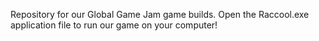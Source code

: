 Repository for our Global Game Jam game builds. Open the Raccool.exe application file to run our game on your computer!
